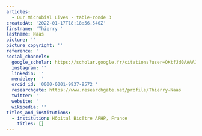 ```yaml
---
articles:
  - Our Microbial Lives - table-ronde 3
createdAt: '2022-01-17T18:18:56.540Z'
firstname: 'Thierry '
lastname: Naas
picture: ''
picture_copyright: ''
reference: ''
social_channels:
  google_scholar: https://scholar.google.fr/citations?user=OKtfJd0AAAAJ&hl=fr
  instagram: ''
  linkedin: ''
  mendeley: ''
  orcid_id: '0000-0001-9937-9572 '
  researchgate: https://www.researchgate.net/profile/Thierry-Naas
  twitter: ''
  website: ''
  wikipedia: ''
titles_and_institutions:
  - institution: Hôpital Bicêtre APHP, France
    titles: []
---
```


